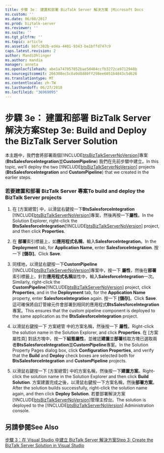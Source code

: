 ```yaml
---
title: 步驟 3e： 建置和部署 BizTalk Server 解決方案 |Microsoft Docs
ms.custom: ''
ms.date: 06/08/2017
ms.prod: biztalk-server
ms.reviewer: ''
ms.suite: ''
ms.tgt_pltfrm: ''
ms.topic: article
ms.assetid: bbfc382b-ed4a-4401-9343-be1bffd747c9
caps.latest.revision: 2
author: MandiOhlinger
ms.author: mandia
manager: anneta
ms.openlocfilehash: abe1a747057852bae5d404ccfb3272ca9712948b
ms.sourcegitcommit: 266308ec5c6a9d8d80ff298ee6051b4843c5d626
ms.translationtype: MT
ms.contentlocale: zh-TW
ms.lasthandoff: 06/27/2018
ms.locfileid: "36969095"
---
```

# <a name="step-3e-build-and-deploy-the-biztalk-server-solution"></a><span data-ttu-id="dd43d-102">步驟 3e： 建置和部署 BizTalk Server 解決方案</span><span class="sxs-lookup"><span data-stu-id="dd43d-102">Step 3e: Build and Deploy the BizTalk Server Solution</span></span>
<span data-ttu-id="dd43d-103">本主題中，我們會將部署兩個[!INCLUDE[btsBizTalkServerNoVersion](../includes/btsbiztalkservernoversion-md.md)]專案 (**BtsSalesforceIntegration**並**CustomPipeline**) 我們在先前步驟中建立。</span><span class="sxs-lookup"><span data-stu-id="dd43d-103">In this topic, we’ll deploy the two [!INCLUDE[btsBizTalkServerNoVersion](../includes/btsbiztalkservernoversion-md.md)] projects (**BtsSalesforceIntegration** and **CustomPipeline**) that we created in the earlier steps.</span></span>  
  
### <a name="to-build-and-deploy-the-biztalk-server-projects"></a><span data-ttu-id="dd43d-104">若要建置和部署 BizTalk Server 專案</span><span class="sxs-lookup"><span data-stu-id="dd43d-104">To build and deploy the BizTalk Server projects</span></span>  
  
1. <span data-ttu-id="dd43d-105">在 [方案總管] 中，以滑鼠右鍵按一下**BtsSalesforceIntegration** [!INCLUDE[btsBizTalkServerNoVersion](../includes/btsbiztalkservernoversion-md.md)]專案，然後再按一下**屬性**。</span><span class="sxs-lookup"><span data-stu-id="dd43d-105">In the Solution Explorer, right-click the **BtsSalesforceIntegration**[!INCLUDE[btsBizTalkServerNoVersion](../includes/btsbiztalkservernoversion-md.md)] project, and then click **Properties**.</span></span>  
  
2. <span data-ttu-id="dd43d-106">在 **部署**索引標籤上，如**應用程式名稱**，輸入**SalesforceIntegration**。</span><span class="sxs-lookup"><span data-stu-id="dd43d-106">In the **Deployment** tab, for **Application Name**, enter **SalesforceIntegration**.</span></span> <span data-ttu-id="dd43d-107">按一下 **[儲存]**。</span><span class="sxs-lookup"><span data-stu-id="dd43d-107">Click **Save**.</span></span>  
  
3. <span data-ttu-id="dd43d-108">同樣地，以滑鼠右鍵按一下**CustomPipeline** [!INCLUDE[btsBizTalkServerNoVersion](../includes/btsbiztalkservernoversion-md.md)]專案中，按一下 **屬性**，然後在**部署**索引標籤上，針對**應用程式名稱**屬性中，輸入**SalesforceIntegration**一次。</span><span class="sxs-lookup"><span data-stu-id="dd43d-108">Similarly, right-click the **CustomPipeline**[!INCLUDE[btsBizTalkServerNoVersion](../includes/btsbiztalkservernoversion-md.md)] project, click **Properties**, and in the **Deployment** tab, for the **Application Name** property, enter **SalesforceIntegration** again.</span></span> <span data-ttu-id="dd43d-109">按一下 **[儲存]**。</span><span class="sxs-lookup"><span data-stu-id="dd43d-109">Click **Save**.</span></span> <span data-ttu-id="dd43d-110">這可確保將自訂管線元件會部署到相同的應用程式**BtsSalesforceIntegration**專案。</span><span class="sxs-lookup"><span data-stu-id="dd43d-110">This ensures that the custom pipeline component is deployed to the same application as the **BtsSalesforceIntegration** project.</span></span>  
  
4. <span data-ttu-id="dd43d-111">以滑鼠右鍵按一下 方案總管 中的方案名稱，然後按一下 **屬性**。</span><span class="sxs-lookup"><span data-stu-id="dd43d-111">Right-click the solution name in the Solution Explorer, and click **Properties**.</span></span> <span data-ttu-id="dd43d-112">在 [方案屬性頁] 對話方塊中，按一下**組態屬性**，並確認**建置**並**部署**核取方塊已選取兩者**BtsSalesforceIntegration**並**CustomPipeline**專案。</span><span class="sxs-lookup"><span data-stu-id="dd43d-112">In the Solution Property Pages dialog box, click **Configuration Properties**, and verify that the **Build** and **Deploy** check boxes are selected both for **BtsSalesforceIntegration** and **CustomPipeline** projects.</span></span>  
  
5. <span data-ttu-id="dd43d-113">以滑鼠右鍵按一下 [方案總管] 中的方案名稱，然後按一下**建置方案**。</span><span class="sxs-lookup"><span data-stu-id="dd43d-113">Right-click the solution name in the Solution Explorer and then click **Build Solution**.</span></span> <span data-ttu-id="dd43d-114">方案建置完成之後，以滑鼠右鍵按一下方案名稱，然後**部署方案**。</span><span class="sxs-lookup"><span data-stu-id="dd43d-114">After the solution builds successfully, right-click the solution name again, and then click **Deploy Solution**.</span></span> <span data-ttu-id="dd43d-115">若要部署解決方案[!INCLUDE[btsBizTalkServerNoVersion](../includes/btsbiztalkservernoversion-md.md)]管理主控台。</span><span class="sxs-lookup"><span data-stu-id="dd43d-115">The solution is deployed to the [!INCLUDE[btsBizTalkServerNoVersion](../includes/btsbiztalkservernoversion-md.md)] Administration console.</span></span>  
  
## <a name="see-also"></a><span data-ttu-id="dd43d-116">另請參閱</span><span class="sxs-lookup"><span data-stu-id="dd43d-116">See Also</span></span>  
 [<span data-ttu-id="dd43d-117">步驟 3：在 Visual Studio 中建立 BizTalk Server 解決方案</span><span class="sxs-lookup"><span data-stu-id="dd43d-117">Step 3: Create the BizTalk Server Solution in Visual Studio</span></span>](../core/step-3-create-the-biztalk-server-solution-in-visual-studio.md)
